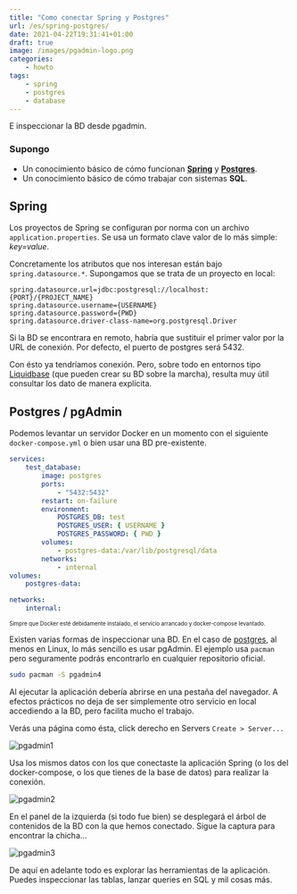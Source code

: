 ```yaml
---
title: "Como conectar Spring y Postgres"
url: /es/spring-postgres/
date: 2021-04-22T19:31:41+01:00
draft: true
image: /images/pgadmin-logo.png
categories:
    - howto
tags:
    - spring
    - postgres
    - database
---
```


E inspeccionar la BD desde pgadmin.

<!--more-->

### Supongo

-   Un conocimiento básico de cómo funcionan [**Spring**](https://spring.io/) y [**Postgres**](https://www.postgresql.org/).
-   Un conocimiento básico de cómo trabajar con sistemas **SQL**.

## Spring

Los proyectos de Spring se configuran por norma con un archivo `application.properties`.
Se usa un formato clave valor de lo más simple: _key=value_.

Concretamente los atributos que nos interesan están bajo `spring.datasource.*`.
Supongamos que se trata de un proyecto en local:

```
spring.datasource.url=jdbc:postgresql://localhost:{PORT}/{PROJECT_NAME}
spring.datasource.username={USERNAME}
spring.datasource.password={PWD}
spring.datasource.driver-class-name=org.postgresql.Driver
```

Si la BD se encontrara en remoto, habría que sustituir el primer valor por la URL de conexión.
Por defecto, el puerto de postgres será 5432.

Con ésto ya tendríamos conexión. Pero, sobre todo en entornos tipo [Liquidbase](https://www.liquibase.com/) (que pueden crear su BD sobre la marcha), resulta muy útil consultar los dato de manera explícita.

## Postgres / pgAdmin

Podemos levantar un servidor Docker en un momento con el siguiente `docker-compose.yml` o bien usar una BD pre-existente.

```yaml
services:
    test_database:
        image: postgres
        ports:
            - "5432:5432"
        restart: on-failure
        environment:
            POSTGRES_DB: test
            POSTGRES_USER: { USERNAME }
            POSTGRES_PASSWORD: { PWD }
        volumes:
            - postgres-data:/var/lib/postgresql/data
        networks:
            - internal
volumes:
    postgres-data:

networks:
    internal:
```

<sub><sub>Simpre que Docker esté debidamente instalado, el servicio arrancado y docker-compose levantado.</sub></sub>

Existen varias formas de inspeccionar una BD. En el caso de [postgres](https://www.pgadmin.org/), al menos en Linux, lo más sencillo es usar pgAdmin. El ejemplo usa `pacman` pero seguramente podrás encontrarlo en cualquier repositorio oficial.

```sh
sudo pacman -S pgadmin4
```

Al ejecutar la aplicación debería abrirse en una pestaña del navegador. A efectos prácticos no deja de ser simplemente otro servicio en local accediendo a la BD, pero facilita mucho el trabajo.

Verás una página como ésta, click derecho en Servers `Create > Server...`

![pgadmin1](../../../images/pgadmin1.png)

Usa los mismos datos con los que conectaste la aplicación Spring (o los del docker-compose, o los que tienes de la base de datos) para realizar la conexión.

![pgadmin2](../../../images/pgadmin2.png)

En el panel de la izquierda (si todo fue bien) se desplegará el árbol de contenidos de la BD con la que hemos conectado. Sigue la captura para encontrar la chicha...

![pgadmin3](../../../images/pgadmin3.png)

De aquí en adelante todo es explorar las herramientas de la aplicación. Puedes inspeccionar las tablas, lanzar queries en SQL y mil cosas más.
